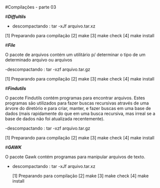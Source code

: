  #Compilações - parte 03
> 

 #*****Diffultils*****
 - descompactando : tar -xJf arquivo.tar.xz

  [1] Preparando para compilação
  [2] make
  [3] make check
  [4] make install 
    


#*****File*****

O pacote de arquivos contém um utilitário p/ determinar o tipo de um determinado
arquivo ou arquivos

-descompactando : tar -xzf arquivo.tar.gz
 
  [1] Preparando para compilação
  [2] make
  [3] make check
  [4] make install 


#*****Findutils*****

O pacote Findutils contém programas para encontrar arquivos. Estes programas são utilizados para fazer buscas
recursivas através de uma árvore do diretório e para criar, manter, e fazer buscas em uma base de dados (mais
rapidamente do que em uma busca recursiva, mas irreal se a base de dados não foi atualizada recentemente).

-descompactando : tar -xzf arquivo.tar.gz
 
  [1] Preparando para compilação
  [2] make
  [3] make check
  [4] make install 



#*****GAWK*****
>

O pacote Gawk contém programas para manipular arquivos de texto.

- descompactando : tar -xJf arquivo.tar.xz
 
  [1] Preparando para compilação
  [2] make
  [3] make check
  [4] make install 


   





